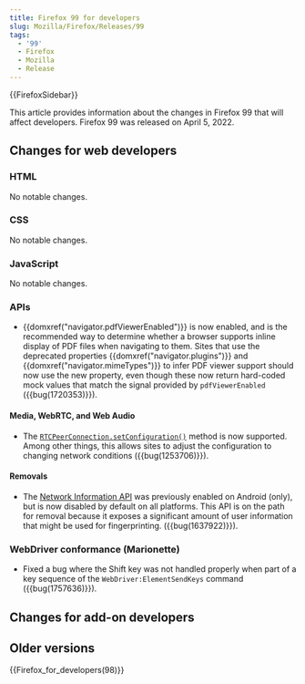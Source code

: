 ```yaml
---
title: Firefox 99 for developers
slug: Mozilla/Firefox/Releases/99
tags:
  - '99'
  - Firefox
  - Mozilla
  - Release
---
```

{{FirefoxSidebar}}

This article provides information about the changes in Firefox 99 that will affect developers. Firefox 99 was released on April 5, 2022.

## Changes for web developers

### HTML

No notable changes.

### CSS

No notable changes.

### JavaScript

No notable changes.

### APIs

- {{domxref("navigator.pdfViewerEnabled")}} is now enabled, and is the recommended way to determine whether a browser supports inline display of PDF files when navigating to them.
  Sites that use the deprecated properties {{domxref("navigator.plugins")}} and {{domxref("navigator.mimeTypes")}} to infer PDF viewer support should now use the new property, even though these now return hard-coded mock values that match the signal provided by `pdfViewerEnabled` ({{bug(1720353)}}).

#### Media, WebRTC, and Web Audio

- The [`RTCPeerConnection.setConfiguration()`](/en-US/docs/Web/API/RTCPeerConnection/setConfiguration) method is now supported.
  Among other things, this allows sites to adjust the configuration to changing network conditions ({{bug(1253706)}}).

#### Removals

- The [Network Information API](/en-US/docs/Web/API/Network_Information_API) was previously enabled on Android (only), but is now disabled by default on all platforms.
  This API is on the path for removal because it exposes a significant amount of user information that might be used for fingerprinting.
  ({{bug(1637922)}}).


### WebDriver conformance (Marionette)

- Fixed a bug where the Shift key was not handled properly when part of a key sequence of the `WebDriver:ElementSendKeys` command ({{bug(1757636)}}).

## Changes for add-on developers


## Older versions

{{Firefox_for_developers(98)}}
